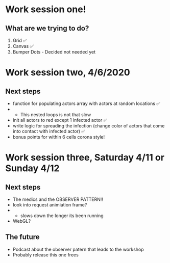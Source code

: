 # Work session one!
## What are we trying to do?

1. Grid ✅
1. Canvas ✅
1. Bumper Dots - Decided not needed yet

# Work session two, 4/6/2020
## Next steps 

* function for populating actors array with actors at random locations ✅
* * This nested loops is not that slow
* init all actors to red except 1 infected actor ✅
* write logic for spreading the infection (change color of actors that come into contact with infected actor) ✅
* bonus points for within 6 cells corona style!

# Work session three, Saturday 4/11 or Sunday 4/12
## Next steps

* The medics and the OBSERVER PATTERN!!
* look into request animiation frame?
* * slows down the longer its been running
* WebGL?

## The future

* Podcast about the observer patern that leads to the workshop
* Probably release this one frees